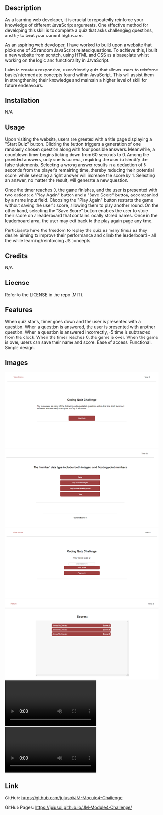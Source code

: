 # <Password Generator>

## Description
As a learning web developer, it is crucial to repeatedly reinforce your knowledge of different JavaScript arguments. One effective method for developing this skill is to complete a quiz that asks challenging questions, and try to beat your current highscore.

As an aspiring web developer, I have worked to build upon a website that picks one of 25 random JavaScript related questions. To achieve this, I built a new website from scratch, using HTML and CSS as a baseplate whilst working on the logic and functionality in JavaScript.

I aim to create a responsive, user-friendly quiz that allows users to reinforce basic/intermediate concepts found within JavaScript. This will assist them in strengthening their knowledge and maintain a higher level of skill for future endeavours.

## Installation

N/A

## Usage

Upon visiting the website, users are greeted with a title page displaying a "Start Quiz" button. Clicking the button triggers a generation of one randomly chosen question along with four possible answers. Meanwhile, a countdown timer begins ticking down from 60 seconds to 0. Among the provided answers, only one is correct, requiring the user to identify the false statements. Selecting a wrong answer results in a deduction of 5 seconds from the player's remaining time, thereby reducing their potential score, while selecting a right answer will increase the score by 1. Selecting an answer, no matter the result, will generate a new question.

Once the timer reaches 0, the game finishes, and the user is presented with two options: a "Play Again" button and a "Save Score" button, accompanied by a name input field. Choosing the "Play Again" button restarts the game without saving the user's score, allowing them to play another round. On the other hand, selecting the "Save Score" button enables the user to store their score on a leaderboard that contains locally stored names. Once in the leaderboard area, the user may exit back to the play again page any time.

Participants have the freedom to replay the quiz as many times as they desire, aiming to improve their performance and climb the leaderboard - all the while learning/reinforcing JS concepts.

## Credits

N/A

## License

Refer to the LICENSE in the repo (MIT).

## Features

When quiz starts, timer goes down and the user is presented with a question.
When a question is answered, the user is presented with another question.
When a question is answered incorrectly, -5 time is subtracted from the clock.
When the timer reaches 0, the game is over.
When the game is over, users can save their name and score.
Ease of access.
Functional.
Simple design.

## Images

![Front-Page](./assets/readmeimages/mainpagefront.PNG)
![Question-Page](./assets/readmeimages/QuestionFrontend.PNG)
![Time-Run-Out-Page](./assets/readmeimages/timerunoutfrontend.PNG)
![Scoreboard-Page](./assets/readmeimages/socreboardforntend.PNG)
![Quiz-Functionality](./assets/readmeimages/Quizfunctionality.mp4)
![Scoreboard-Functionality](./assets/readmeimages/ScoreboardFunctionality.mp4)

## Link

GitHub: https://github.com/jujusoi/JM-Module4-Challenge

GitHub Pages: https://jujusoi.github.io/JM-Module4-Challenge/
